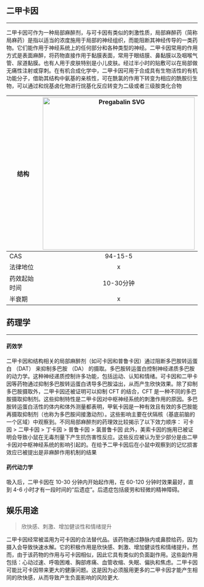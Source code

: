 ## 二甲卡因

---

二甲卡因可作为一种局部麻醉剂，与可卡因有类似的刺激性质，局部麻醉药（简称局麻药）是指以适当的浓度施用于局部的神经组织，而能阻断其神经传导的一类药物。它们能作用于神经系统上的任何部分和各种类型的神经。二甲卡因常用的作用方式是表面麻醉，将药物直接作用于黏膜表面，常用于眼结膜、鼻黏膜以及咽喉气管、尿道黏膜。也有人用于皮肤特别是小儿皮肤。经过半小时的贴敷可以在局部做无痛性注射或穿刺。在有机合成化学中，二甲卡因可用于合成具有生物活性的有机功能分子，借助其结构中氨基的亲核性，可在酰氯的作用下转变为相应的酰胺衍生物，可以通过和烷基卤化物进行烷基化反应转变为二级或者三级胺类化合物

| 结构 | <img src="https://upload.wikimedia.org/wikipedia/commons/3/3c/Pregabalin.svg" alt="Pregabalin SVG" width="400"> |
| ----------- | :-----------: |
| CAS | 94-15-5 |
| 法律地位 | x |
| 药效起始时间 | 10-30分钟 |
| 半衰期 | x |

## 药理学

---

#### 药效学

二甲卡因和结构相关的局部麻醉剂（如可卡因和普鲁卡因）通过阻断多巴胺转运蛋白 （DAT） 来抑制多巴胺 （DA） 的摄取。多巴胺转运蛋白控制神经递质多巴胺的动力学。这种神经递质控制许多功能，包括运动、认知和情绪。可卡因和二甲卡因等药物通过抑制多巴胺转运蛋白诱导多巴胺溢出，从而产生欣快效果。除了抑制多巴胺摄取外，二甲卡因还被证明可以抑制 CFT 的结合，CFT 是一种不同的多巴胺摄取抑制剂。这些抑制特性是二甲卡因对中枢神经系统的刺激作用的原因。多巴胺转运蛋白活性的体内和体外测量都表明，甲氧卡因是一种有效且有效的多巴胺能再摄取抑制剂（也称为多巴胺间接激动剂）。这些影响主要在伏隔核（基底前脑的一个区域）中观察到。不同局部麻醉剂的药理效比较揭示了以下效力顺序：
可卡因 > 二甲卡因 > 丁卡因 > 普鲁卡因 > 氯普鲁卡因
此外，美索卡因的施用已被证明会导致小鼠在无毒剂量下产生抗伤害性反应。这些反应被认为至少部分是由二甲卡因对中枢神经系统的影响引起的。在给予二甲卡因后在小鼠中观察到的记忆损害效应已被提出是非麻醉作用机制的结果

#### 药代动力学

吸入后，二甲卡因在 10-30 分钟内开始起作用，在 60-120 分钟时效果最好，直到 4-6 小时才有一段时间的“后遗症”。后遗症包括疲劳和轻微的精神障碍。

## 娱乐用途

> 欣快感、刺激、增加健谈性和情绪提升

二甲卡因经常被滥用为可卡因的合法替代品。该药物通过静脉内或鼻腔给药，因为摄入会导致快速水解。它的积极作用是欣快感、刺激、增加健谈性和情绪提升。然而，由于该药物的作用与可卡因相似，因此它具有类似的负面副作用。这些副作用包括：心动过速、呼吸困难、胸部疼痛、血管收缩、失眠、偏执和焦虑。二甲卡因可能比可卡因带来更大的健康问题。这是因为必须服用更多的二甲卡因才能产生相同的欣快感，从而导致产生负面影响的风险更大.
